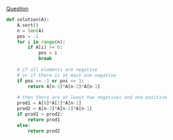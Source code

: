 [Question](https://app.codility.com/programmers/lessons/6-sorting/max_product_of_three/)

```python
def solution(A):
    A.sort()
    n = len(A)
    pos = -1
    for i in range(n):
        if A[i] >= 0:
            pos = i
            break
    
    # if all elements are negative
    # or if there is at most one negative
    if pos == -1 or pos <= 1:
        return A[n-3]*A[n-2]*A[n-1]
    
    # then there are at least two negatives and one positive
    prod1 = A[0]*A[1]*A[n-1]
    prod2 = A[n-3]*A[n-2]*A[n-1]
    if prod1 > prod2:
        return prod1
    else:
        return prod2
```